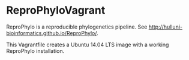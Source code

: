 ReproPhyloVagrant
=================
ReproPhylo is a reproducible phylogenetics pipeline. See http://hulluni-bioinformatics.github.io/ReproPhylo/.
 
This Vagrantfile creates a Ubuntu 14.04 LTS image with a working ReproPhylo installation.
